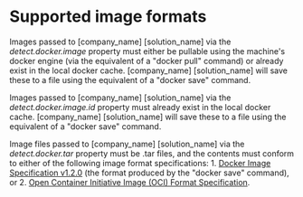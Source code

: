 # Supported image formats

Images passed to [company_name] [solution_name] via the *detect.docker.image* property must either be pullable using the machine's docker engine (via the equivalent of a "docker pull" command) or already exist in the local docker cache. [company_name] [solution_name] will save these to a file using the equivalent of a "docker save" command.

Images passed to [company_name] [solution_name] via the *detect.docker.image.id* property must already exist in the local docker cache. [company_name] [solution_name] will save these to a file using the equivalent of a "docker save" command.

Image files passed to [company_name] [solution_name] via the *detect.docker.tar* property must be .tar files, and the contents must conform to either of the following image format specifications: 1. [Docker Image Specification v1.2.0](https://github.com/moby/moby/blob/master/image/spec/v1.2.md) (the format produced by the "docker save" command), or 2. [Open Container Initiative Image (OCI) Format Specification](https://github.com/opencontainers/image-spec/blob/main/spec.md).

